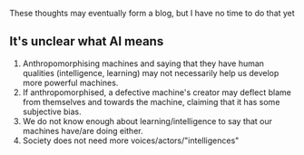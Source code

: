 These thoughts may eventually form a blog, but I have no time to do that yet

## It's unclear what AI means
1. Anthropomorphising machines and saying that they have human qualities (intelligence, learning) may not necessarily help us develop more powerful machines.
2. If anthropomorphised, a defective machine's creator may deflect blame from themselves and towards the machine, claiming that it has some subjective bias.
3. We do not know enough about learning/intelligence to say that our machines have/are doing either.
4. Society does not need more voices/actors/"intelligences"
